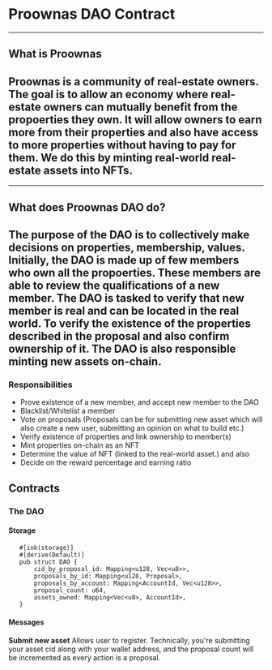 # Proownas DAO Contract

---
## What is Proownas

 Proownas is a community of real-estate owners. The goal is to allow an economy where real-estate owners can mutually benefit from the propoerties they own. It will allow owners to earn more from their properties and also have access to more properties without having to pay for them. We do this by minting real-world real-estate assets into NFTs.
---

---
## What does Proownas DAO do?

The purpose of the DAO is to collectively make decisions on properties, membership, values. Initially, the DAO is made up of few members who own all the propoerties. These members are able to review the qualifications of a new member. The DAO is tasked to verify that new member is real and can be located in the real world. To verify the existence of the properties described in the proposal and also confirm ownership of it. The DAO is also responsible minting new assets on-chain.
---

### Responsibilities

- Prove existence of a new member, and accept new member to the DAO
- Blacklist/Whitelist a member
- Vote on proposals (Proposals can be for submitting new asset which will also create a new user, submitting an opinion on what to build etc.)
- Verify existence of properties and link ownership to member(s)
- Mint properties on-chain as an NFT
- Determine the value of NFT (linked to the real-world asset.) and also
- Decide on the reward percentage and earning ratio


## Contracts

### The DAO

#### Storage
 ```
    #[ink(storage)]
    #[derive(Default)]
    pub struct DAO {
        cid_by_proposal_id: Mapping<u128, Vec<u8>>,
        proposals_by_id: Mapping<u128, Proposal>,
        proposals_by_account: Mapping<AccountId, Vec<u128>>,
        proposal_count: u64,
        assets_owned: Mapping<Vec<u8>, AccountId>,
    }
```

####  Messages

**Submit new asset**
Allows user to register. Technically, you're submitting your asset cid along with your wallet address, and the proposal count will be incremented as every action is a proposal. 
